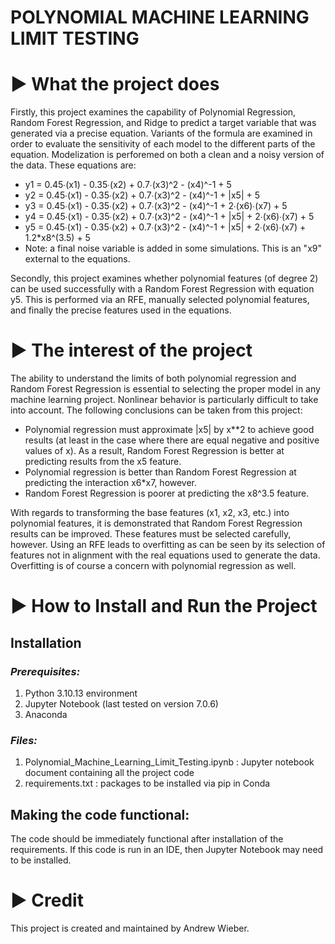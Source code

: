 # POLYNOMIAL MACHINE LEARNING LIMIT TESTING

# ► What the project does

Firstly, this project examines the capability of Polynomial Regression, Random Forest Regression, and Ridge to predict a target variable that was generated via a precise equation. Variants of the formula are examined in order to evaluate the sensitivity of each model to the different parts of the equation. Modelization is perforemed on both a clean and a noisy version of the data. These equations are:
- y1 = 0.45∙(x1) - 0.35∙(x2) + 0.7∙(x3)^2 - (x4)^-1 + 5
- y2 = 0.45∙(x1) - 0.35∙(x2) + 0.7∙(x3)^2 - (x4)^-1 + |x5| + 5
- y3 = 0.45∙(x1) - 0.35∙(x2) + 0.7∙(x3)^2 - (x4)^-1 + 2∙(x6)∙(x7) + 5
- y4 = 0.45∙(x1) - 0.35∙(x2) + 0.7∙(x3)^2 - (x4)^-1 + |x5| + 2∙(x6)∙(x7) + 5
- y5 = 0.45∙(x1) - 0.35∙(x2) + 0.7∙(x3)^2 - (x4)^-1 + |x5| + 2∙(x6)∙(x7) + 1.2*x8^(3.5) + 5
- Note: a final noise variable is added in some simulations. This is an "x9" external to the equations.

Secondly, this project examines whether polynomial features (of degree 2) can be used successfully with a Random Forest Regression with equation y5. This is performed via an RFE, manually selected polynomial features, and finally the precise features used in the equations.

# ► The interest of the project

The ability to understand the limits of both polynomial regression and Random Forest Regression is essential to selecting the proper model in any machine learning project. Nonlinear behavior is particularly difficult to take into account. The following conclusions can be taken from this project:
- Polynomial regression must approximate |x5| by x**2 to achieve good results (at least in the case where there are equal negative and positive values of x). As a result, Random Forest Regression is better at predicting results from the x5 feature.
- Polynomial regression is better than Random Forest Regression at predicting the interaction x6*x7, however.
- Random Forest Regression is poorer at predicting the x8^3.5 feature.

With regards to transforming the base features (x1, x2, x3, etc.) into polynomial features, it is demonstrated that Random Forest Regression results can be improved. These features must be selected carefully, however. Using an RFE leads to overfitting as can be seen by its selection of features not in alignment with the real equations used to generate the data. Overfitting is of course a concern with polynomial regression as well.

# ► How to Install and Run the Project

## Installation

### *Prerequisites:*
1.	Python 3.10.13 environment
2.	Jupyter Notebook (last tested on version 7.0.6)
3.	Anaconda
   
### *Files:*
1.	Polynomial_Machine_Learning_Limit_Testing.ipynb : Jupyter notebook document containing all the project code
2.	requirements.txt : packages to be installed via pip in Conda

## Making the code functional:
The code should be immediately functional after installation of the requirements. If this code is run in an IDE, then Jupyter Notebook may need to be installed.

# ► Credit
This project is created and maintained by Andrew Wieber.

